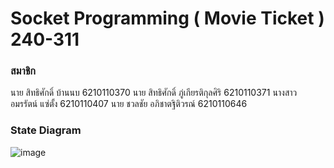 # Socket Programming ( Movie Ticket ) 240-311
### สมาชิก
นาย สิทธิศักดิ์     บ้านนบ      6210110370
นาย สิทธิศักดิ์     ภู่เกียรติกุลศิริ  6210110371
นางสาว อมรรัตน์   แซ่ตั้ง       6210110407
นาย ชวลชัย      อภิชาตฐิติวรณ์ 6210110646
### State Diagram
![image](https://user-images.githubusercontent.com/78994035/150670793-4328bf80-8e17-4a03-a0d1-665db4d471f0.png)
